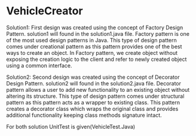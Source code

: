 # VehicleCreator

Solution1: First design was created using the concept of Factory Design Pattern. solution1 will found in the solution1.java file.
Factory pattern is one of the most used design patterns in Java. This type of design pattern comes under creational pattern as this pattern provides one of the best ways to create an object.
In Factory pattern, we create object without exposing the creation logic to the client and refer to newly created object using a common interface. 



Solution2: Second design was created using the concept of Decorator Design Pattern. solution2 will found in the solution2.java file.
Decorator pattern allows a user to add new functionality to an existing object without altering its structure. This type of design pattern comes under structural pattern as this pattern acts as a wrapper to existing class.
This pattern creates a decorator class which wraps the original class and provides additional functionality keeping class methods signature intact.

For both solution UnitTest is given(VehicleTest.Java)
